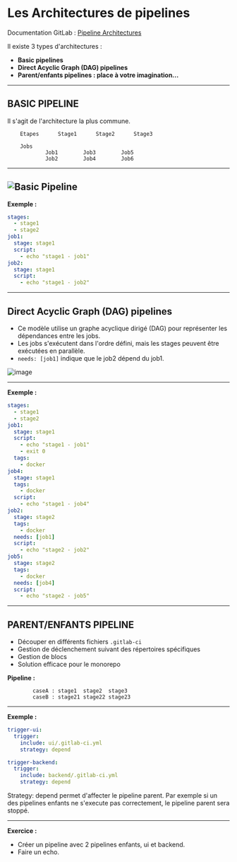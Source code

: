 # Les Architectures de pipelines

Documentation GitLab : [Pipeline Architectures](https://docs.gitlab.com/ee/ci/pipelines/pipeline_architectures.html)

Il existe 3 types d'architectures :

- **Basic pipelines**
- **Direct Acyclic Graph (DAG) pipelines**
- **Parent/enfants pipelines : place à votre imagination...**

---

## BASIC PIPELINE

Il s'agit de l'architecture la plus commune. 


		Etapes		Stage1		Stage2		Stage3
		
  		Jobs
				Job1		Job3		Job5
				Job2		Job4		Job6

-----------------------------------------------------------------------------------------------------------------
![Basic Pipeline](https://cdn.discordapp.com/attachments/727923649738178571/1200409513354870814/image.png)
-----------------------------------------------------------------------------------------------------------------

**Exemple :** 

```yaml
stages:
  - stage1
  - stage2
job1:
  stage: stage1
  script:
    - echo "stage1 - job1"
job2:
  stage: stage1
  script:
    - echo "stage1 - job2"
```
-----------------------------------------------------------------------------------------------------------------

## Direct Acyclic Graph (DAG) pipelines

- Ce modèle utilise un graphe acyclique dirigé (DAG) pour représenter les dépendances entre les jobs.
- Les jobs s'exécutent dans l'ordre défini, mais les stages peuvent être exécutées en parallèle.
- ``needs: [job1]`` indique que le job2 dépend du job1.

![image](https://cdn.discordapp.com/attachments/727923649738178571/1200414668406149210/image.png)

-----------------------------------------------------------------------------------------------------------------

**Exemple :** 

```yaml
stages:
  - stage1
  - stage2
job1:
  stage: stage1
  script:
    - echo "stage1 - job1"
    - exit 0
  tags:
    - docker
job4:
  stage: stage1
  tags:
    - docker
  script:
    - echo "stage1 - job4"
job2:
  stage: stage2
  tags:
    - docker
  needs: [job1]
  script:
    - echo "stage2 - job2"
job5:
  stage: stage2
  tags:
    - docker
  needs: [job4]
  script:
    - echo "stage2 - job5"
```

-----------------------------------------------------------------------------------------------------------------

## PARENT/ENFANTS PIPELINE

- Découper en différents fichiers ``.gitlab-ci``
- Gestion de déclenchement suivant des répertoires spécifiques
- Gestion de blocs
- Solution efficace pour le monorepo

**Pipeline :**
```
		caseA : stage1	stage2	stage3
		caseB : stage21	stage22	stage23
```
-----------------------------------------------------------------------------------------------------------------

**Exemple :**

```yaml
trigger-ui:
  trigger:
    include: ui/.gitlab-ci.yml
    strategy: depend

trigger-backend:
  trigger:
    include: backend/.gitlab-ci.yml
    strategy: depend

```

Strategy: depend permet d'affecter le pipeline parent. Par exemple si un des pipelines enfants ne s'execute pas correctement,
le pipeline parent sera stoppé. 

--------------------------------------------------------------------------------------------------------

**Exercice :**

- Créer un pipeline avec 2 pipelines enfants, ui et backend.
- Faire un echo. 

